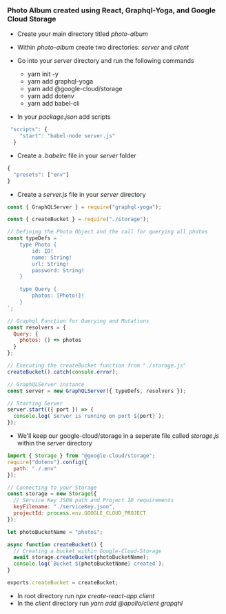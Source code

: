 ### Photo Album created using React, Graphql-Yoga, and Google Cloud Storage

* Create your main directory titled *photo-album*
* Within *photo-album* create two directories: *server* and *client*
* Go into your *server* directory and run the following commands
  * yarn init -y
  * yarn add graphql-yoga
  * yarn add @google-cloud/storage
  * yarn add dotenv
  * yarn add babel-cli
  
* In your *package.json* add scripts
```javascript
 "scripts": {
    "start": "babel-node server.js"
  }
```


* Create a *.babelrc* file in your *server* folder
```javascript
{
  "presets": ["env"]
}
```

* Create a *server.js* file in your *server* directory
```javascript
const { GraphQLServer } = require("graphql-yoga");

const { createBucket } = require("./storage");

// Defining the Photo Object and the call for querying all photos
const typeDefs = `
    type Photo {
        id: ID!
        name: String!
        url: String!
        password: String!
    }

    type Query {
        photos: [Photo!]!
    }
`;

// Graphql Function for Querying and Mutations
const resolvers = {
  Query: {
    photos: () => photos
  }
};

// Executing the createBucket function from "./storage.js"
createBucket().catch(console.error);

// GraphQLServer instance
const server = new GraphQLServer({ typeDefs, resolvers });

// Starting Server
server.start(({ port }) => {
  console.log(`Server is running on port ${port}`);
});
````
* We'll keep our google-cloud/storage in a seperate file called *storage.js* within the *server* directory
```javascript
import { Storage } from "@google-cloud/storage";
require("dotenv").config({
  path: "./.env"
});

// Connecting to your Storage
const storage = new Storage({
  // Service Key JSON path and Project ID requirements
  keyFilename: "./serviceKey.json",
  projectId: process.env.GOOGLE_CLOUD_PROJECT
});

let photoBucketName = "photos";

async function createBucket() {
  // Creating a bucket within Google-Cloud-Storage
  await storage.createBucket(photoBucketName);
  console.log(`Bucket ${photoBucketName} created`);
}

exports.createBucket = createBucket;
````
* In root directory run *npx create-react-app client* 
 * In the *client* directory run *yarn add @apollo/client grapqhl*
